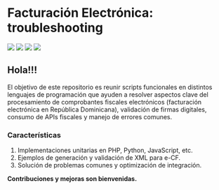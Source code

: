 # Facturación Electrónica: troubleshooting

![](https://github.com/fmbussi/efiscal-api/actions/workflows/1-create-a-branch.yml/badge.svg)
![](https://github.com/fmbussi/efiscal-api/actions/workflows/2-commit-a-file.yml/badge.svg)
![](https://github.com/fmbussi/efiscal-api/actions/workflows/3-open-a-pull-request.yml/badge.svg)
![](https://github.com/fmbussi/efiscal-api/actions/workflows/4-merge-your-pull-request.yml/badge.svg)

## Hola!!!

El objetivo de este repositorio es reunir scripts funcionales en distintos lenguajes de programación que ayuden a resolver aspectos clave del procesamiento de comprobantes fiscales electrónicos (facturación electrónica en República Dominicana), validación de firmas digitales, consumo de APIs fiscales y manejo de errores comunes.

### Características

1. Implementaciones unitarias en PHP, Python, JavaScript, etc.
2. Ejemplos de generación y validación de XML para e-CF.
3. Solución de problemas comunes y optimización de integración.

**Contribuciones y mejoras son bienvenidas.**
